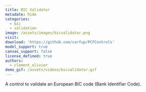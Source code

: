 ```yaml
---
title: BIC Validator
metadate: hide
categories:
  - bic
  - validation
image: /assets/images/bicvalidator.png
visit: 
download: 'https://github.com/carfup/PCFControls'
model_support: true
canvas_support: false
license_defined: true
authors:
  - clement_olivier
demo_gif: /assets/videos/bicvalidator.gif
---
```

A control to validate an European BIC code (Bank Identifier Code).
